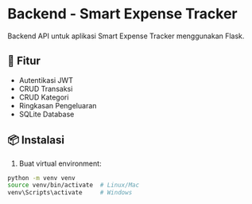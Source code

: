# Backend - Smart Expense Tracker

Backend API untuk aplikasi Smart Expense Tracker menggunakan Flask.

## 🚀 Fitur
- Autentikasi JWT
- CRUD Transaksi
- CRUD Kategori
- Ringkasan Pengeluaran
- SQLite Database

## 📦 Instalasi

1. Buat virtual environment:
```bash
python -m venv venv
source venv/bin/activate  # Linux/Mac
venv\Scripts\activate     # Windows